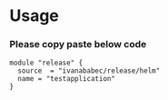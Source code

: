 # Usage

### Please copy paste below code
```
module "release" {
  source  = "ivanababec/release/helm"
  name = "testapplication"
}
```
